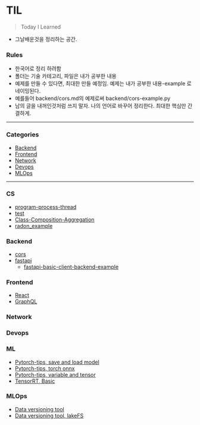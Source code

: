 # TIL  
> Today I Learned
- 그날배운것을 정리하는 공간. 

### Rules  
- 한국어로 정리 하려함
- 폴더는 기술 카테고리, 파일은 내가 공부한 내용
- 예제를 만들 수 있다면, 최대한 만들 예정임. 예제는 내가 공부한 내용-example 로 네이밍된다.
- 예를들어 backend/cors.md의 예제로써 backend/cors-example.py
- 남의 글을 내꺼인것처럼 쓰지 말자. 나의 언어로 바꾸어 정리한다. 최대한 핵심만 간결하게.

---

### Categories

* [Backend](#backend)  
* [Frontend](#frontend)
* [Network](#network)  
* [Devops](#devops)  
* [MLOps](#mlops)  

---

### CS
- [program-process-thread](cs/basic/program-process-thread.md)
- [test](cs/basic/test.md)
- [Class-Composition-Aggregation](cs/basic/class-composition-aggregation.md)
- [radon_example](cs/python/radon_example.py)

### Backend
- [cors](backend/cors.md)
- [fastapi](backend/fastapi/)
    - [fastapi-basic-client-backend-example](backend/fastapi/baisc-client-backend/)

### Frontend
- [React](frontend/react.md)
- [GraphQL](frontend/graphql.md)

### Network

### Devops

### ML
- [Pytorch-tips, save and load model](ml/pytorch-tips/save_load.md)
- [Pytorch-tips, torch onnx](ml/pytorch-tips/torch_onnx.md)
- [Pytorch-tips, variable and tensor](ml/pytorch-tips/variable_tensor.md)
- [TensorRT, Basic](ml/tensorrt/basic.md)

### MLOps
- [Data versioning tool](mlops/data-versioning.md)
- [Data versioning tool, lakeFS](mlops/lakeFS.md)
